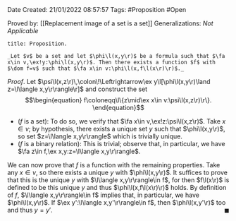 <br />
<br />

Date Created: 21/01/2022 08:57:57
Tags: #Proposition #Open 

Proved by: [[Replacement image of a set is a set]]
Generalizations: _Not Applicable_

``` ad-Proposition
title: Proposition.

_Let $v$ be a set and let $\phi\l(x,y\r)$ be a formula such that $\fa x\in v,\ex!y:\phi\l(x,y\r)$. Then there exists a function $f$ with $\dom f=v$ such that $\fa x\in v:\phi\l(x,f\l(x\r)\r)$._

```

_Proof_. Let $\psi\l(x,z\r)\,\colon\!\Leftrightarrow\ex y\l[\phi\l(x,y\r)\land z=\l\langle x,y\r\rangle\r]$ and construct the set
$$\begin{equation}
    f\coloneqq\l\{z\mid\ex x\in v:\psi\l(x,z\r)\r\}.
\end{equation}$$
* ($f$ is a set): To do so, we verify that $\fa x\in v,\ex!z:\psi\l(x,z\r)$. Take $x\in v$; by hypothesis, there exists a unique set $y$ such that $\phi\l(x,y\r)$, so set $z=\l\langle x,y\r\rangle$ which is trivially unique.
* ($f$ is a binary relation): This is trivial; observe that, in particular, we have $\fa z\in f,\ex x,y:z=\l\langle x,y\r\rangle$.

We can now prove that $f$ is a function with the remaining properties. Take any $x\in v$, so there exists a unique $y$ with $\phi\l(x,y\r)$. It suffices to prove that this is the unique $y$ with $\l\langle x,y\r\rangle\in f$, for then $f\l(x\r)$ is defined to be this unique $y$ and thus $\phi\l(x,f\l(x\r)\r)$ holds. By definition of $f$, $\l\langle x,y\r\rangle\in f$ implies that, in particular, we have $\phi\l(x,y\r)$. If $\ex y':\l\langle x,y'\r\rangle\in f$, then $\phi\l(x,y'\r)$ too and thus $y=y'$.<span style="float:right;">$\blacksquare$</span>
